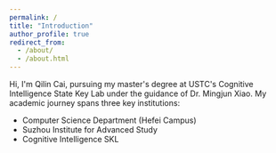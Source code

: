 ```yaml
---
permalink: /
title: "Introduction​"
author_profile: true
redirect_from: 
  - /about/
  - /about.html
---
```


Hi, I'm Qilin Cai, pursuing my master's degree at USTC's Cognitive Intelligence State Key Lab under the guidance of Dr. Mingjun Xiao. My academic journey spans three key institutions:

<ul>
  <li>Computer Science Department​​ (Hefei Campus)</li>
  <li>Suzhou Institute for Advanced Study​​</li>
  <li>Cognitive Intelligence SKL​​​</li>
</ul>​
